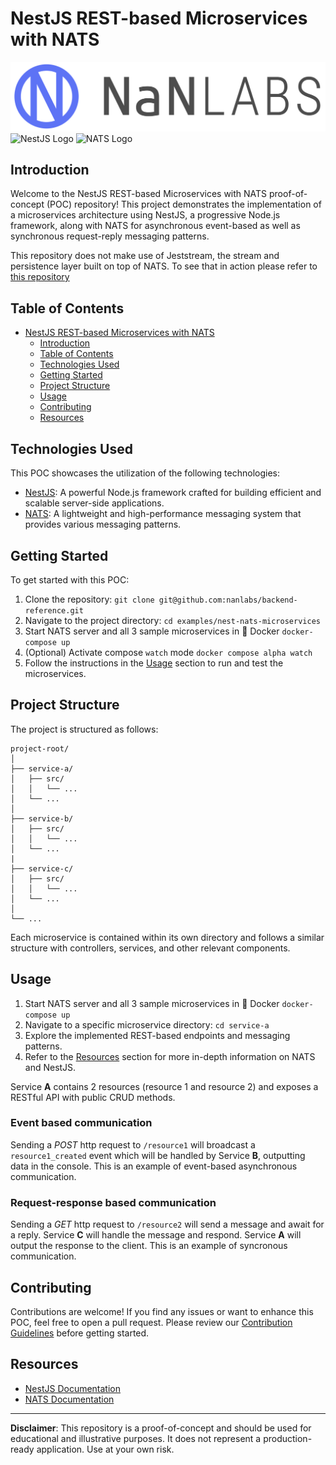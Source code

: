 # NestJS REST-based Microservices with NATS

![NaNLABS Logo](./images/logo1.svg)
![NestJS Logo](https://nestjs.com/img/logo_text.svg)
![NATS Logo](https://nats.io/img/logos/nats-horizontal-color.png)

## Introduction

Welcome to the NestJS REST-based Microservices with NATS proof-of-concept (POC) repository! This project demonstrates the implementation of a microservices architecture using NestJS, a progressive Node.js framework, along with NATS for asynchronous event-based as well as synchronous request-reply messaging patterns.

This repository does not make use of Jeststream, the stream and persistence layer built on top of NATS. To see that in action please refer to [this repository](TBD)

## Table of Contents

- [NestJS REST-based Microservices with NATS](#nestjs-rest-based-microservices-with-nats)
  - [Introduction](#introduction)
  - [Table of Contents](#table-of-contents)
  - [Technologies Used](#technologies-used)
  - [Getting Started](#getting-started)
  - [Project Structure](#project-structure)
  - [Usage](#usage)
  - [Contributing](#contributing)
  - [Resources](#resources)

## Technologies Used

This POC showcases the utilization of the following technologies:

- [NestJS](https://nestjs.com/): A powerful Node.js framework crafted for building efficient and scalable server-side applications.
- [NATS](https://nats.io/): A lightweight and high-performance messaging system that provides various messaging patterns.

## Getting Started

To get started with this POC:

1. Clone the repository: `git clone git@github.com:nanlabs/backend-reference.git`
2. Navigate to the project directory: `cd examples/nest-nats-microservices`
3. Start NATS server and all 3 sample microservices in 🐳 Docker `docker-compose up`
4. (Optional) Activate compose `watch` mode `docker compose alpha watch`
5. Follow the instructions in the [Usage](#usage) section to run and test the microservices.

## Project Structure

The project is structured as follows:

```text
project-root/
│
├── service-a/
│   ├── src/
│   │   └── ...
│   └── ...
│
├── service-b/
│   ├── src/
│   │   └── ...
│   └── ...
|
├── service-c/
│   ├── src/
│   │   └── ...
│   └── ...
│
└── ...
```

Each microservice is contained within its own directory and follows a similar structure with controllers, services, and other relevant components.

## Usage

1. Start NATS server and all 3 sample microservices in 🐳 Docker `docker-compose up`
2. Navigate to a specific microservice directory: `cd service-a`
3. Explore the implemented REST-based endpoints and messaging patterns.
4. Refer to the [Resources](#resources) section for more in-depth information on NATS and NestJS.

Service **A** contains 2 resources (resource 1 and resource 2) and exposes a RESTful API with public CRUD methods.

### Event based communication

Sending a _POST_ http request to `/resource1` will broadcast a `resource1_created` event which will be handled by Service **B**, outputting data in the console. This is an example of event-based asynchronous communication.

### Request-response based communication

Sending a _GET_ http request to `/resource2` will send a message and await for a reply. Service **C** will handle the message and respond. Service **A** will output the response to the client. This is an example of syncronous communication.

## Contributing

Contributions are welcome! If you find any issues or want to enhance this POC, feel free to open a pull request. Please review our [Contribution Guidelines](CONTRIBUTING.md) before getting started.

## Resources

- [NestJS Documentation](https://docs.nestjs.com/)
- [NATS Documentation](https://docs.nats.io/)

---

**Disclaimer**: This repository is a proof-of-concept and should be used for educational and illustrative purposes. It does not represent a production-ready application. Use at your own risk.
